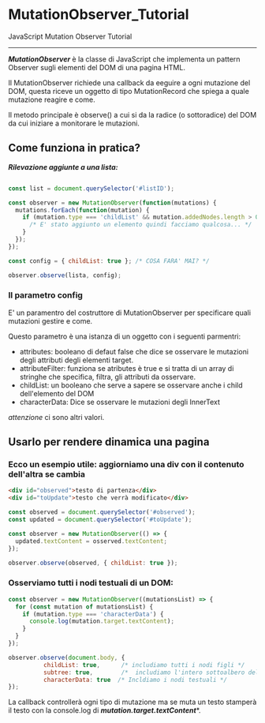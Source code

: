 # MutationObserver_Tutorial
JavaScript Mutation Observer Tutorial

---

***MutationObserver*** è la classe di JavaScript che implementa un pattern Observer sugli elementi del DOM di una pagina HTML. 

Il MutationObserver richiede una callback da eeguire a ogni mutazione del DOM, questa riceve un oggetto di tipo MutationRecord che spiega a quale mutazione reagire e come.

Il metodo principale è observe() a cui si da la radice (o sottoradice) del DOM da cui iniziare a monitorare le mutazioni.

## Come funziona in pratica?

***Rilevazione aggiunte a una lista:***

```javascript

const list = document.querySelector('#listID');

const observer = new MutationObserver(function(mutations) {
  mutations.forEach(function(mutation) {
    if (mutation.type === 'childList' && mutation.addedNodes.length > 0) {
      /* E' stato aggiunto un elemento quindi facciamo qualcosa... */
    }
  });    
});

const config = { childList: true }; /* COSA FARA' MAI? */

observer.observe(lista, config);
```

### Il parametro config

E' un paramentro del costruttore di MutationObserver per specificare quali mutazioni gestire e come. 

Questo parametro è una istanza di un oggetto con i seguenti parmentri:

- attributes: booleano di defaut false che dice se osservare le mutazioni degli attributi degli elementi target. 
- attributeFilter: funziona se atributes è true e si tratta di un array di stringhe che specifica, filtra, gli attributi da osservare.
- childList: un booleano che serve a sapere se osservare anche i child dell'elemento del DOM
- characterData: Dice se osservare le mutazioni degli InnerText

_attenzione_ ci sono altri valori.


## Usarlo per rendere dinamica una pagina

### Ecco un esempio utile: aggiorniamo una div con il contenuto dell'altra se cambia

```html
<div id="observed">testo di partenza</div>
<div id="toUpdate">testo che verrà modificato</div>
```
```javascript
const observed = document.querySelector('#observed');
const updated = document.querySelector('#toUpdate');

const observer = new MutationObserver(() => {
  updated.textContent = osserved.textContent;
});

observer.observe(observed, { childList: true });
```

### Osserviamo tutti i nodi testuali di un DOM:

```javascript
const observer = new MutationObserver((mutationsList) => {
  for (const mutation of mutationsList) {
    if (mutation.type === 'characterData') {
      console.log(mutation.target.textContent);
    }
  }
});

observer.observe(document.body, { 
          childList: true,      /* includiamo tutti i nodi figli */
          subtree: true,        /*  includiamo l'intero sottoalbero del DOM */
          characterData: true  /* Incldiamo i nodi testuali */
});
```

La callback controllerà ogni tipo di mutazione ma se muta un testo stamperà il testo con la console.log di ***mutation.target.textContent****.



